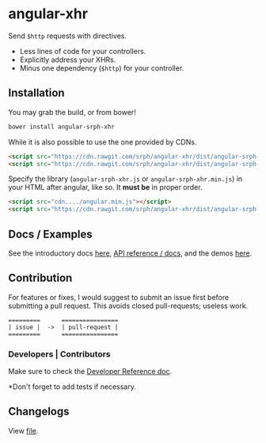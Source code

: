 angular-xhr
==============

Send ```$http``` requests with directives.

- Less lines of code for your controllers.
- Explicitly address your XHRs.
- Minus one dependency (```$http```) for your controller.

## Installation

You may grab the build, or from bower!

```bash
bower install angular-srph-xhr
```

While it is also possible to use the one provided by CDNs.

```html
<script src="https://cdn.rawgit.com/srph/angular-xhr/dist/angular-srph-xhr.js"></script>
<script src="https://cdn.rawgit.com/srph/angular-xhr/dist/angular-srph-xhr.min.js"></script>
```

Specify the library (```angular-srph-xhr.js``` or ```angular-srph-xhr.min.js```) in your HTML after angular, like so. It **must be** in proper order.

```html
<script src="cdn..../angular.min.js"></script>
<script src="https://cdn.rawgit.com/srph/angular-xhr/dist/angular-srph-xhr.min.js"></script>
```

## Docs / Examples

See the introductory docs [here](https://srph.github.io/angular-xhr), [API reference / docs](https://srph.github.io/angular-xhr/reference.html), and the demos [here](https://srph.github.io/angular-xhr/examples).

## Contribution

For features or fixes, I would suggest to submit an issue first before submitting a pull request. This avoids closed pull-requests; useless work.

```
=========      ================
| issue |  ->  | pull-request |
=========      ================
```

### Developers | Contributors

Make sure to check the [Developer Reference doc](//github.com/srph/angular-xhr/dev-reference.html).

*Don't forget to add tests if necessary.

## Changelogs

View [file](https://github.com/srph/angular-xhr/blob/gh-pages/CHANGELOG.md).